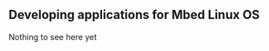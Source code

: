 ## Developing applications for Mbed Linux OS

<!--**This page will be a review of the steps - each of these has its own full page of instructions**-->
<!--something about... what was I thinking about?-->

Nothing to see here yet
